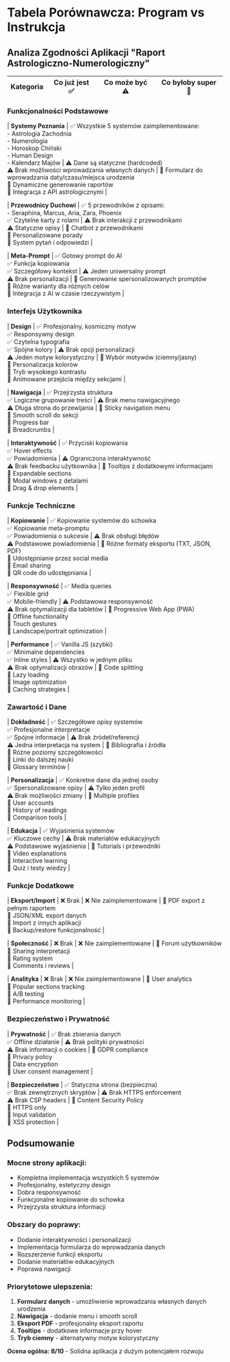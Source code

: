 # Tabela Porównawcza: Program vs Instrukcja

## Analiza Zgodności Aplikacji "Raport Astrologiczno-Numerologiczny"

| **Kategoria** | **Co już jest** ✅ | **Co może być** ⚠️ | **Co byłoby super** 🌟 |
|---------------|-------------------|-------------------|----------------------|

### **Funkcjonalności Podstawowe**

| **Systemy Poznania** | ✅ Wszystkie 5 systemów zaimplementowane:<br>- Astrologia Zachodnia<br>- Numerologia<br>- Horoskop Chiński<br>- Human Design<br>- Kalendarz Majów | ⚠️ Dane są statyczne (hardcoded)<br>⚠️ Brak możliwości wprowadzania własnych danych | 🌟 Formularz do wprowadzania daty/czasu/miejsca urodzenia<br>🌟 Dynamiczne generowanie raportów<br>🌟 Integracja z API astrologicznymi |

| **Przewodnicy Duchowi** | ✅ 5 przewodników z opisami:<br>- Seraphina, Marcus, Aria, Zara, Phoenix<br>✅ Czytelne karty z rolami | ⚠️ Brak interakcji z przewodnikami<br>⚠️ Statyczne opisy | 🌟 Chatbot z przewodnikami<br>🌟 Personalizowane porady<br>🌟 System pytań i odpowiedzi |

| **Meta-Prompt** | ✅ Gotowy prompt do AI<br>✅ Funkcja kopiowania<br>✅ Szczegółowy kontekst | ⚠️ Jeden uniwersalny prompt<br>⚠️ Brak personalizacji | 🌟 Generowanie spersonalizowanych promptów<br>🌟 Różne warianty dla różnych celów<br>🌟 Integracja z AI w czasie rzeczywistym |

### **Interfejs Użytkownika**

| **Design** | ✅ Profesjonalny, kosmiczny motyw<br>✅ Responsywny design<br>✅ Czytelna typografia<br>✅ Spójne kolory | ⚠️ Brak opcji personalizacji<br>⚠️ Jeden motyw kolorystyczny | 🌟 Wybór motywów (ciemny/jasny)<br>🌟 Personalizacja kolorów<br>🌟 Tryb wysokiego kontrastu<br>🌟 Animowane przejścia między sekcjami |

| **Nawigacja** | ✅ Przejrzysta struktura<br>✅ Logiczne grupowanie treści | ⚠️ Brak menu nawigacyjnego<br>⚠️ Długa strona do przewijania | 🌟 Sticky navigation menu<br>🌟 Smooth scroll do sekcji<br>🌟 Progress bar<br>🌟 Breadcrumbs |

| **Interaktywność** | ✅ Przyciski kopiowania<br>✅ Hover effects<br>✅ Powiadomienia | ⚠️ Ograniczona interaktywność<br>⚠️ Brak feedbacku użytkownika | 🌟 Tooltips z dodatkowymi informacjami<br>🌟 Expandable sections<br>🌟 Modal windows z detalami<br>🌟 Drag & drop elements |

### **Funkcje Techniczne**

| **Kopiowanie** | ✅ Kopiowanie systemów do schowka<br>✅ Kopiowanie meta-promptu<br>✅ Powiadomienia o sukcesie | ⚠️ Brak obsługi błędów<br>⚠️ Podstawowe powiadomienia | 🌟 Różne formaty eksportu (TXT, JSON, PDF)<br>🌟 Udostępnianie przez social media<br>🌟 Email sharing<br>🌟 QR code do udostępniania |

| **Responsywność** | ✅ Media queries<br>✅ Flexible grid<br>✅ Mobile-friendly | ⚠️ Podstawowa responsywność<br>⚠️ Brak optymalizacji dla tabletów | 🌟 Progressive Web App (PWA)<br>🌟 Offline functionality<br>🌟 Touch gestures<br>🌟 Landscape/portrait optimization |

| **Performance** | ✅ Vanilla JS (szybki)<br>✅ Minimalne dependencies<br>✅ Inline styles | ⚠️ Wszystko w jednym pliku<br>⚠️ Brak optymalizacji obrazów | 🌟 Code splitting<br>🌟 Lazy loading<br>🌟 Image optimization<br>🌟 Caching strategies |

### **Zawartość i Dane**

| **Dokładność** | ✅ Szczegółowe opisy systemów<br>✅ Profesjonalne interpretacje<br>✅ Spójne informacje | ⚠️ Brak źródeł/referencji<br>⚠️ Jedna interpretacja na system | 🌟 Bibliografia i źródła<br>🌟 Różne poziomy szczegółowości<br>🌟 Linki do dalszej nauki<br>🌟 Glossary terminów |

| **Personalizacja** | ✅ Konkretne dane dla jednej osoby<br>✅ Spersonalizowane opisy | ⚠️ Tylko jeden profil<br>⚠️ Brak możliwości zmiany | 🌟 Multiple profiles<br>🌟 User accounts<br>🌟 History of readings<br>🌟 Comparison tools |

| **Edukacja** | ✅ Wyjaśnienia systemów<br>✅ Kluczowe cechy | ⚠️ Brak materiałów edukacyjnych<br>⚠️ Podstawowe wyjaśnienia | 🌟 Tutorials i przewodniki<br>🌟 Video explanations<br>🌟 Interactive learning<br>🌟 Quiz i testy wiedzy |

### **Funkcje Dodatkowe**

| **Eksport/Import** | ❌ Brak | ❌ Nie zaimplementowane | 🌟 PDF export z pełnym raportem<br>🌟 JSON/XML export danych<br>🌟 Import z innych aplikacji<br>🌟 Backup/restore funkcjonalność |

| **Społeczność** | ❌ Brak | ❌ Nie zaimplementowane | 🌟 Forum użytkowników<br>🌟 Sharing interpretacji<br>🌟 Rating system<br>🌟 Comments i reviews |

| **Analityka** | ❌ Brak | ❌ Nie zaimplementowane | 🌟 User analytics<br>🌟 Popular sections tracking<br>🌟 A/B testing<br>🌟 Performance monitoring |

### **Bezpieczeństwo i Prywatność**

| **Prywatność** | ✅ Brak zbierania danych<br>✅ Offline działanie | ⚠️ Brak polityki prywatności<br>⚠️ Brak informacji o cookies | 🌟 GDPR compliance<br>🌟 Privacy policy<br>🌟 Data encryption<br>🌟 User consent management |

| **Bezpieczeństwo** | ✅ Statyczna strona (bezpieczna)<br>✅ Brak zewnętrznych skryptów | ⚠️ Brak HTTPS enforcement<br>⚠️ Brak CSP headers | 🌟 Content Security Policy<br>🌟 HTTPS only<br>🌟 Input validation<br>🌟 XSS protection |

## Podsumowanie

### **Mocne strony aplikacji:**
- Kompletna implementacja wszystkich 5 systemów
- Profesjonalny, estetyczny design
- Dobra responsywność
- Funkcjonalne kopiowanie do schowka
- Przejrzysta struktura informacji

### **Obszary do poprawy:**
- Dodanie interaktywności i personalizacji
- Implementacja formularza do wprowadzania danych
- Rozszerzenie funkcji eksportu
- Dodanie materiałów edukacyjnych
- Poprawa nawigacji

### **Priorytetowe ulepszenia:**
1. **Formularz danych** - umożliwienie wprowadzania własnych danych urodzenia
2. **Nawigacja** - dodanie menu i smooth scroll
3. **Eksport PDF** - profesjonalny eksport raportu
4. **Tooltips** - dodatkowe informacje przy hover
5. **Tryb ciemny** - alternatywny motyw kolorystyczny

**Ocena ogólna: 8/10** - Solidna aplikacja z dużym potencjałem rozwoju
